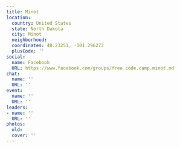 ```yaml
---
title: Minot
location:
  country: United States
  state: North Dakota
  city: Minot
  neighborhood: 
  coordinates: 48.23251, -101.296273
  plusCode: ''
social:
  name: Facebook
  URL: https://www.facebook.com/groups/free.code.camp.minot.nd
chat:
  name: ''
  URL: ''
event:
  name: ''
  URL: ''
leaders:
- name: ''
  URL: ''
photos:
  old: 
  cover: ''
---
```

